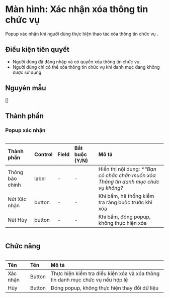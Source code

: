 # Màn hình: Xác nhận xóa thông tin chức vụ
Popup xác nhận khi người dùng thực hiện thao tác xóa thông tin chức vụ .

## Điều kiện tiên quyết
- Người dùng đã đăng nhập và có quyền xóa thông tin chức vụ.
- Người dùng chỉ có thể xóa thông tin chức vụ khi danh mục đang không được sử dụng.

## Nguyên mẫu
[]

## Thành phần

### Popup xác nhận

<div style="overflow-x:auto">

| Thành phần      | Control | Field | Bắt buộc (Y/N) | Mô tả                                                                                                        |
|:----------------|:--------|:------|:---------------|:-------------------------------------------------------------------------------------------------------------|
| Thông báo chính | label   | -     | -              | Hiển thị nội dung: **“Bạn có chắc chắn muốn xóa Thông tin danh mục chức vụ không?*   |
| Nút Xác nhận    | button  | -     | -              | Khi bấm, hệ thống kiểm tra ràng buộc trước khi xóa                                                           |
| Nút Hủy         | button  | -     | -              | Khi bấm, đóng popup, không thực hiện xóa                                                                     |

</div>

## Chức năng

<div style="overflow-x:auto">

| Tên        | Tên   | Mô tả                                                                                                   |
| :--------- | :----- | :----------------------------------------------------------------------------------------------------- |
| Xác nhận   | Button | Thực hiện kiểm tra điều kiện xóa và xóa thông tin danh mục chức vụ nếu hợp lệ         |
| Hủy        | Button | Đóng popup, không thực hiện thay đổi dữ liệu                                                           |

</div>
